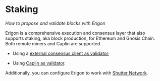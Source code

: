# Staking

*How to propose and validate blocks with Erigon*

Erigon is a comprehensive execution and consensus layer that also supports staking, aka block production, for Ethereum and Gnosis Chain. Both remote miners and Caplin are supported.

- Using a [external consensus client as validator](../staking/external-consensus-client-as-validator.md);

- Using [Caplin as validator](../staking/caplin.md).

Additionally, you can configure Erigon to work with [Shutter Network](shutter-network.md).